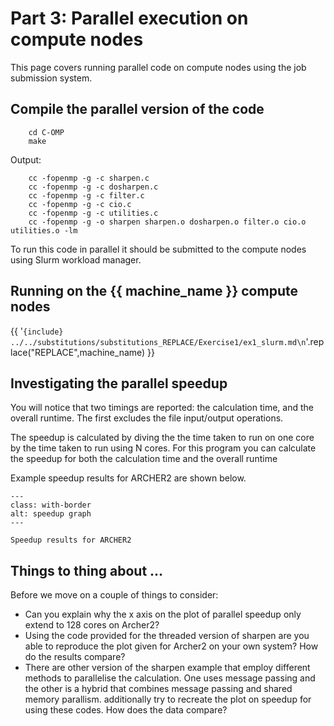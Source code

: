 # Part 3: Parallel execution on compute nodes

This page covers running parallel code on compute nodes using the job submission system.

## Compile the parallel version of the code

```
    cd C-OMP
    make
```
Output:
```
    cc -fopenmp -g -c sharpen.c
    cc -fopenmp -g -c dosharpen.c
    cc -fopenmp -g -c filter.c
    cc -fopenmp -g -c cio.c
    cc -fopenmp -g -c utilities.c
    cc -fopenmp -g -o sharpen sharpen.o dosharpen.o filter.o cio.o utilities.o -lm
```

To run this code in parallel it should be submitted to the compute nodes using Slurm workload manager.

## Running on the {{ machine_name }} compute nodes

{{  '```{include} ../../substitutions/substitutions_REPLACE/Exercise1/ex1_slurm.md\n```'.replace("REPLACE",machine_name) }}


## Investigating the parallel speedup

You will notice that two timings are reported: the calculation time, and the overall runtime. The first excludes the file input/output operations.

The speedup is calculated by diving the the time taken to run on one core by the time taken to run using N cores. For this program you can calculate the speedup for both the calculation time and the overall runtime

Example speedup results for ARCHER2 are shown below.

```{figure} ./images/sharpen_speedup.svg
---
class: with-border
alt: speedup graph
---

Speedup results for ARCHER2
```

## Things to thing about ...

Before we move on a couple of things to consider:

- Can you explain why the x axis on the plot of parallel speedup only extend to 128 cores on Archer2?
- Using the code provided for the threaded version of sharpen are you able to reproduce the plot given for Archer2 on your own system? How do the results compare?
- There are other version of the sharpen example that employ different methods to parallelise the calculation. One uses message passing and the other is a hybrid that combines message passing and shared memory parallism.  additionally try to recreate the plot on speedup for using these codes. How does the data compare?

